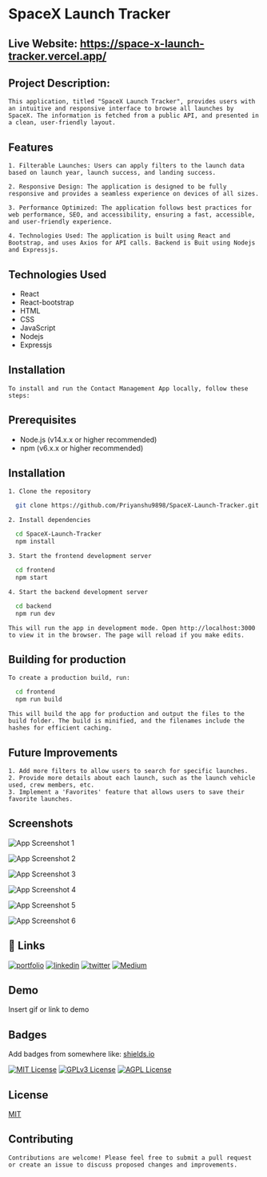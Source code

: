 
# SpaceX Launch Tracker

## Live Website: https://space-x-launch-tracker.vercel.app/

## Project Description:

    This application, titled "SpaceX Launch Tracker", provides users with an intuitive and responsive interface to browse all launches by SpaceX. The information is fetched from a public API, and presented in a clean, user-friendly layout.

## Features
    1. Filterable Launches: Users can apply filters to the launch data based on launch year, launch success, and landing success.

    2. Responsive Design: The application is designed to be fully responsive and provides a seamless experience on devices of all sizes.

    3. Performance Optimized: The application follows best practices for web performance, SEO, and accessibility, ensuring a fast, accessible, and user-friendly experience.

    4. Technologies Used: The application is built using React and Bootstrap, and uses Axios for API calls. Backend is Buit using Nodejs and Expressjs.
## Technologies Used
- React
- React-bootstrap
- HTML
- CSS
- JavaScript
- Nodejs
- Expressjs


## Installation
    To install and run the Contact Management App locally, follow these steps:

## Prerequisites
- Node.js (v14.x.x or higher recommended)
- npm (v6.x.x or higher recommended)

## Installation

    1. Clone the repository
    
```bash
  git clone https://github.com/Priyanshu9898/SpaceX-Launch-Tracker.git

```

    2. Install dependencies 
```bash
  cd SpaceX-Launch-Tracker
  npm install
```


    3. Start the frontend development server
```bash
  cd frontend
  npm start
```
    4. Start the backend development server
```bash
  cd backend
  npm run dev
```

    This will run the app in development mode. Open http://localhost:3000 to view it in the browser. The page will reload if you make edits.

## Building for production
    To create a production build, run:

```bash
  cd frontend
  npm run build
```

    This will build the app for production and output the files to the build folder. The build is minified, and the filenames include the hashes for efficient caching.


## Future Improvements
    1. Add more filters to allow users to search for specific launches.
    2. Provide more details about each launch, such as the launch vehicle used, crew members, etc.
    3. Implement a 'Favorites' feature that allows users to save their favorite launches.

## Screenshots

![App Screenshot 1](https://i.postimg.cc/JhsJ2LQB/React-App-Brave-15-05-2023-15-43-33.png)

![App Screenshot 2](https://i.postimg.cc/L4tP7vjv/React-App-Brave-15-05-2023-15-43-43.png)

![App Screenshot 3](https://i.postimg.cc/br92tNq4/React-App-Brave-15-05-2023-15-43-47.png)

![App Screenshot 4](https://i.postimg.cc/hPKmqxrn/React-App-Brave-15-05-2023-15-44-09.png)

![App Screenshot 5](https://i.postimg.cc/KzLTmDwG/React-App-Brave-15-05-2023-15-44-22.png)

![App Screenshot 6](https://i.postimg.cc/2yDZyBN4/React-App-Brave-15-05-2023-15-44-46.png)





## 🔗 Links
[![portfolio](https://img.shields.io/badge/my_portfolio-000?style=for-the-badge&logo=ko-fi&logoColor=white)](https://github.com/Priyanshu9898/)
[![linkedin](https://img.shields.io/badge/linkedin-0A66C2?style=for-the-badge&logo=linkedin&logoColor=white)](https://www.linkedin.com/in/priyanshumalaviya/)
[![twitter](https://img.shields.io/badge/twitter-1DA1F2?style=for-the-badge&logo=twitter&logoColor=white)](https://twitter.com/Priyanshu2281)
[![Medium](https://img.shields.io/badge/medum-1DA1F2?style=for-the-badge&logo=medium&logoColor=black)](https://medium.com/@priyanshumalaviya9210)
## Demo

Insert gif or link to demo


## Badges

Add badges from somewhere like: [shields.io](https://shields.io/)

[![MIT License](https://img.shields.io/badge/License-MIT-green.svg)](https://choosealicense.com/licenses/mit/)
[![GPLv3 License](https://img.shields.io/badge/License-GPL%20v3-yellow.svg)](https://opensource.org/licenses/)
[![AGPL License](https://img.shields.io/badge/license-AGPL-blue.svg)](http://www.gnu.org/licenses/agpl-3.0)


## License

[MIT](https://choosealicense.com/licenses/mit/)


## Contributing
    Contributions are welcome! Please feel free to submit a pull request or create an issue to discuss proposed changes and improvements.
